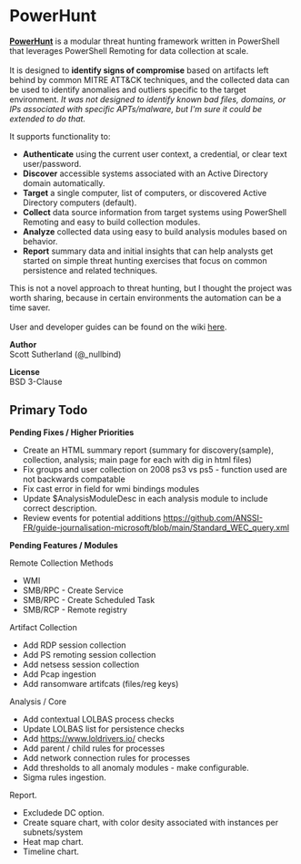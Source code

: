 # PowerHunt
<a href="https://github.com/NetSPI/PowerHunt/wiki"><strong>PowerHunt</strong></a> is a modular threat hunting framework written in PowerShell that leverages PowerShell Remoting for data collection at scale. <br><br> 
It is designed to <strong>identify signs of compromise</strong> based on artifacts left behind by common MITRE ATT&CK techniques, and the collected data can be used to identify anomalies and outliers specific to the target environment.  <em>It was not designed to identify known bad files, domains, or IPs associated with specific APTs/malware, but I'm sure it could be extended to do that.</em> 

It supports functionality to:
* <strong>Authenticate</strong> using the current user context, a credential, or clear text user/password.
* <strong>Discover</strong> accessible systems associated with an Active Directory domain automatically.
* <strong>Target</strong> a single computer, list of computers, or discovered Active Directory computers (default).
* <strong>Collect</strong> data source information from target systems using PowerShell Remoting and easy to build collection modules.
* <strong>Analyze</strong> collected data using easy to build analysis modules based on behavior.
* <strong>Report</strong> summary data and initial insights that can help analysts get started on simple threat hunting exercises that focus on common persistence and related techniques.

This is not a novel approach to threat hunting, but I thought the project was worth sharing, because in certain environments the automation can be a time saver. <br><br>
User and developer guides can be found on the wiki  <a href="https://github.com/NetSPI/PowerHunt/wiki">here</a>.<Br>

<strong>Author</strong><Br>
Scott Sutherland (@_nullbind) <Br>

<strong>License</strong><Br>
BSD 3-Clause

Primary Todo
--
**Pending Fixes / Higher Priorities**
* Create an HTML summary report (summary for discovery(sample), collection, analysis; main page for each with dig in html files)
* Fix groups and user collection on 2008 ps3 vs ps5 - function used are not backwards compatable
* Fix cast error in field for wmi bindings modules
* Update $AnalysisModuleDesc in each analysis module to include correct description.
* Review events for potential additions https://github.com/ANSSI-FR/guide-journalisation-microsoft/blob/main/Standard_WEC_query.xml
  
**Pending Features / Modules** 

Remote Collection Methods
* WMI
* SMB/RPC - Create Service
* SMB/RPC - Create Scheduled Task
* SMB/RCP - Remote registry

Artifact Collection
* Add RDP session collection
* Add PS remoting session collection
* Add netsess session collection
* Add Pcap ingestion 
* Add ransomware artifcats (files/reg keys)

Analysis / Core
* Add contextual LOLBAS process checks
* Update LOLBAS list for persistence checks
* Add https://www.loldrivers.io/ checks
* Add parent / child rules for processes
* Add network connection rules for processes
* Add thresholds to all anomaly modules - make configurable.
* Sigma rules ingestion.
  
Report.
* Excludede DC option.
* Create square chart, with color desity associated with instances per subnets/system
* Heat map chart.
* Timeline chart.
  


  







